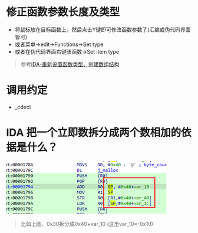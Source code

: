 # 修正函数参数长度及类型
- 将鼠标放在目标函数上，然后点击Y键即可修改函数参数了(汇编或伪代码界面皆可)
- 或者菜单->edit->Functions->Set type
- 或者在伪代码界面右键该函数->Set item type
> 参考[IDA-重新设置函数类型、创建数组结构](https://blog.csdn.net/hgy413/article/details/7669369)
# 调用约定
- _cdecl
# IDA 把一个立即数拆分成两个数相加的依据是什么？
![image](./images/sp++.png)
> 比如上图，0x30拆分成0x40+var_10 (这里var_10=-0x10)
